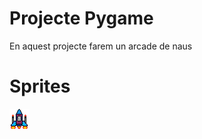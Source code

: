 # Projecte Pygame

En aquest projecte farem un arcade de naus

# Sprites

![Nau protagonista](nauprincipal.png)
